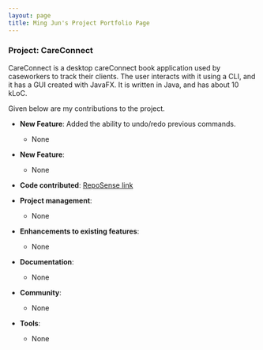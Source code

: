 ```yaml
---
layout: page
title: Ming Jun's Project Portfolio Page
---
```


### Project: CareConnect

CareConnect is a desktop careConnect book application used by caseworkers to track their clients. The user interacts with it using a CLI, and it has a GUI created with JavaFX. It is written in Java, and has about 10 kLoC.

Given below are my contributions to the project.

* **New Feature**: Added the ability to undo/redo previous commands.
  * None

* **New Feature**:
  * None

* **Code contributed**: [RepoSense link](https://nus-cs2103-ay2425s1.github.io/tp-dashboard/?search=mongj&sort=groupTitle&sortWithin=title&timeframe=commit&mergegroup=&groupSelect=groupByRepos&breakdown=true&checkedFileTypes=docs~functional-code~test-code~other&since=2024-09-20&tabOpen=true&tabType=authorship&tabAuthor=mongj&tabRepo=AY2425S1-CS2103T-W13-2%2Ftp%5Bmaster%5D&authorshipIsMergeGroup=false&authorshipFileTypes=docs&authorshipIsBinaryFileTypeChecked=false&authorshipIsIgnoredFilesChecked=false)

* **Project management**:
  * None

* **Enhancements to existing features**:
  * None

* **Documentation**:
  * None

* **Community**:
  * None

* **Tools**:
  * None
